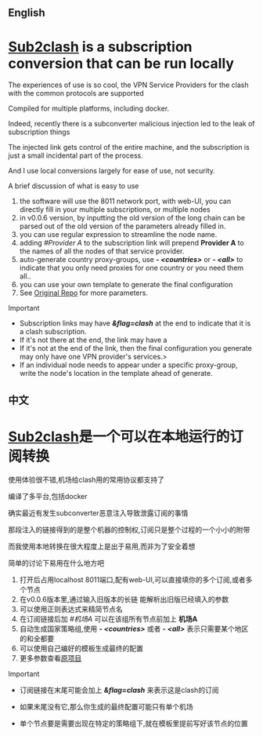 ## English
# [Sub2clash](https://github.com/nitezs/sub2clash) is a subscription conversion that can be run locally
The experiences of use is so cool, the VPN Service Providers for the clash with the common protocols are supported

Compiled for multiple platforms, including docker.

Indeed, recently there is a subconverter malicious injection led to the leak of subscription things

The injected link gets control of the entire machine, and the subscription is just a small incidental part of the process.

And I use local conversions largely for ease of use, not security.

A brief discussion of what is easy to use

1. the software will use the 8011 network port, with web-UI, you can directly fill in your multiple subscriptions, or multiple nodes
2. in v0.0.6 version, by inputting the old version of the long chain can be parsed out of the old version of the parameters already filled in.
3. you can use regular expression to streamline the node name.
4. adding *#Provider A* to the subscription link will prepend **Provider A** to the names of all the nodes of that service provider.
5. auto-generate country proxy-groups, use ***\- \<countries>*** or ***\- \<all>*** to indicate that you only need proxies for one country or you need them all..
6. you can use your own template to generate the final configuration
8. See [Original Repo](https://github.com/nitezs/sub2clash/blob/main/README.md#%E9%85%8D%E7%BD%AE) for more parameters.

> [!IMPORTANT]
> - Subscription links may have ***&flag=clash*** at the end to indicate that it is a clash subscription.
> - If it's not there at the end, the link may have a
> - If it's not at the end of the link, then the final configuration you generate may only have one VPN provider's services.>
> - If an individual node needs to appear under a specific proxy-group, write the node's location in the template ahead of generate.


## 中文
# [Sub2clash](https://github.com/nitezs/sub2clash)是一个可以在本地运行的订阅转换
使用体验很不错,机场给clash用的常用协议都支持了

编译了多平台,包括docker

确实最近有发生subconverter恶意注入导致泄露订阅的事情

那段注入的链接得到的是整个机器的控制权,订阅只是整个过程的一个小小的附带

而我使用本地转换在很大程度上是出于易用,而非为了安全着想

简单的讨论下易用在什么地方吧

1. 打开后占用localhost 8011端口,配有web-UI,可以直接填你的多个订阅,或者多个节点
2. 在v0.0.6版本里,通过输入旧版本的长链 能解析出旧版已经填入的参数
3. 可以使用正则表达式来精简节点名
4. 在订阅链接后加 *#机场A* 可以在该组所有节点前加上 **机场A**
5. 自动生成国家策略组,使用 ***\- \<countries>*** 或者 ***\- \<all>*** 表示只需要某个地区的和全都要
6. 可以使用自己编好的模板生成最终的配置
8. 更多参数查看[原项目](https://github.com/nitezs/sub2clash/blob/main/README.md#%E9%85%8D%E7%BD%AE)

> [!IMPORTANT]
> - 订阅链接在末尾可能会加上 ***&flag=clash*** 来表示这是clash的订阅
>
> - 如果末尾没有它,那么你生成的最终配置可能只有单个机场
>
> - 单个节点要是需要出现在特定的策略组下,就在模板里提前写好该节点的位置

 

